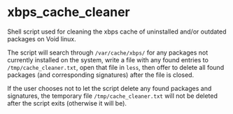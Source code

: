# xbps_cache_cleaner

Shell script used for cleaning the xbps cache of uninstalled and/or outdated packages on Void linux. 

The script will search through ```/var/cache/xbps/``` for any packages not currently installed on the system, write a file with any found entries to ```/tmp/cache_cleaner.txt```, open that file in ```less```, then offer to delete all found packages (and corresponding signatures) after the file is closed.

If the user chooses not to let the script delete any found packages and signatures, the temporary file ```/tmp/cache_cleaner.txt``` will not be deleted after the script exits (otherwise it will be).

